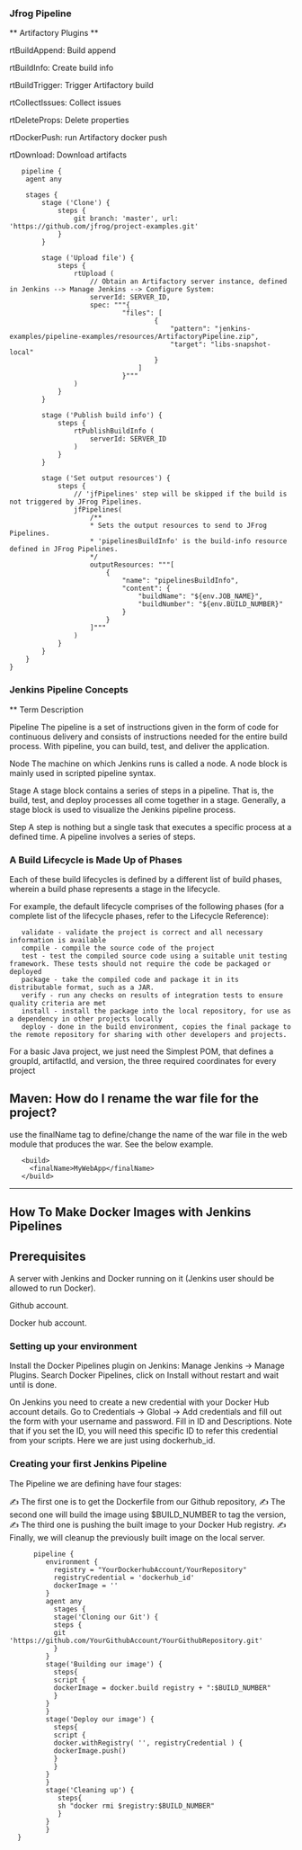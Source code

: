 ### Jfrog Pipeline

** Artifactory Plugins **

 rtBuildAppend: Build append
 
 rtBuildInfo: Create build info
 
 rtBuildTrigger: Trigger Artifactory build
 
 rtCollectIssues: Collect issues
 
 rtDeleteProps: Delete properties
 
 rtDockerPush: run Artifactory docker push
 
 rtDownload: Download artifacts
 
       pipeline {
        agent any

        stages {
            stage ('Clone') {
                steps {
                    git branch: 'master', url: 'https://github.com/jfrog/project-examples.git'
                }
            }

            stage ('Upload file') {
                steps {
                    rtUpload (
                        // Obtain an Artifactory server instance, defined in Jenkins --> Manage Jenkins --> Configure System:
                        serverId: SERVER_ID,
                        spec: """{
                                "files": [
                                        {
                                            "pattern": "jenkins-examples/pipeline-examples/resources/ArtifactoryPipeline.zip",
                                            "target": "libs-snapshot-local"
                                        }
                                    ]
                                }"""
                    )
                }
            }

            stage ('Publish build info') {
                steps {
                    rtPublishBuildInfo (
                        serverId: SERVER_ID
                    )
                }
            }

            stage ('Set output resources') {
                steps {
                    // 'jfPipelines' step will be skipped if the build is not triggered by JFrog Pipelines.
                    jfPipelines(
                        /**
                        * Sets the output resources to send to JFrog Pipelines.
                        * 'pipelinesBuildInfo' is the build-info resource defined in JFrog Pipelines.
                        */
                        outputResources: """[
                            {
                                "name": "pipelinesBuildInfo",
                                "content": {
                                    "buildName": "${env.JOB_NAME}",
                                    "buildNumber": "${env.BUILD_NUMBER}"
                                }
                            }
                        ]"""
                    )
                }
            }
        }
    }
    
### Jenkins Pipeline Concepts

** Term	Description

Pipeline	The pipeline is a set of instructions given in the form of code for continuous delivery and consists of instructions needed for the entire build process. With pipeline, you can build, test, and deliver the application.

Node	The machine on which Jenkins runs is called a node. A node block is mainly used in scripted pipeline syntax.

Stage	A stage block contains a series of steps in a pipeline. That is, the build, test, and deploy processes all come together in a stage. Generally, a stage block is used to visualize the Jenkins pipeline process.

Step	A step is nothing but a single task that executes a specific process at a defined time. A pipeline involves a series of steps.    

### A Build Lifecycle is Made Up of Phases
Each of these build lifecycles is defined by a different list of build phases, wherein a build phase represents a stage in the lifecycle.

For example, the default lifecycle comprises of the following phases (for a complete list of the lifecycle phases, refer to the Lifecycle Reference):

       validate - validate the project is correct and all necessary information is available
       compile - compile the source code of the project
       test - test the compiled source code using a suitable unit testing framework. These tests should not require the code be packaged or deployed
       package - take the compiled code and package it in its distributable format, such as a JAR.
       verify - run any checks on results of integration tests to ensure quality criteria are met
       install - install the package into the local repository, for use as a dependency in other projects locally
       deploy - done in the build environment, copies the final package to the remote repository for sharing with other developers and projects.

For a basic Java project, we just need the Simplest POM, that defines a groupId, artifactId, and version, the three required coordinates for every project

## Maven: How do I rename the war file for the project?
use the finalName tag to define/change the name of the war file in the web module that produces the war. See the below example.

       <build>
         <finalName>MyWebApp</finalName>
       </build>
-----------------------------------------------------------------------------------------------------------------------------------------------------------

## How To Make Docker Images with Jenkins Pipelines

## Prerequisites

A server with Jenkins and Docker running on it (Jenkins user should be allowed to run Docker).

Github account.

Docker hub account.

### Setting up your environment

Install the Docker Pipelines plugin on Jenkins:
Manage Jenkins → Manage Plugins.
Search Docker Pipelines, click on Install without restart and wait until is done.

On Jenkins you need to create a new credential with your Docker Hub account details. Go to Credentials → Global → Add credentials and fill out the form with your username and password. Fill in ID and Descriptions. Note that if you set the ID, you will need this specific ID to refer this credential from your scripts. Here we are just using dockerhub_id.

### Creating your first Jenkins Pipeline

The Pipeline we are defining have four stages:

:writing_hand: The first one is to get the Dockerfile from our Github repository,
:writing_hand: The second one will build the image using $BUILD_NUMBER to tag the version,
:writing_hand: The third one is pushing the built image to your Docker Hub registry.
:writing_hand: Finally, we will cleanup the previously built image on the local server.

          pipeline {
             environment {
               registry = "YourDockerhubAccount/YourRepository"
               registryCredential = 'dockerhub_id'
               dockerImage = ''
             }
             agent any
               stages {
               stage('Cloning our Git') {
               steps {
               git 'https://github.com/YourGithubAccount/YourGithubRepository.git'
               }
             }
             stage('Building our image') {
               steps{
               script {
               dockerImage = docker.build registry + ":$BUILD_NUMBER"
               }
             }
             }
             stage('Deploy our image') {
               steps{
               script {
               docker.withRegistry( '', registryCredential ) {
               dockerImage.push()
               }
               }
             }
             }
             stage('Cleaning up') {
                steps{
                sh "docker rmi $registry:$BUILD_NUMBER"
                }
             }
             }
      }
